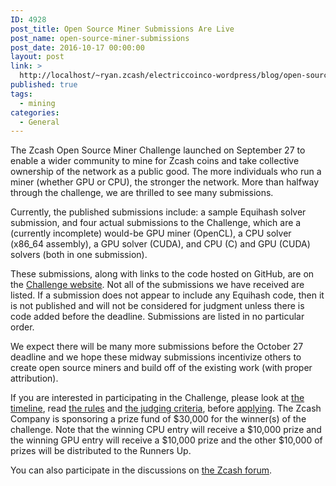 ```yaml
---
ID: 4928
post_title: Open Source Miner Submissions Are Live
post_name: open-source-miner-submissions
post_date: 2016-10-17 00:00:00
layout: post
link: >
  http://localhost/~ryan.zcash/electriccoinco-wordpress/blog/open-source-miner-submissions/
published: true
tags:
  - mining
categories:
  - General
---
```

<p>The Zcash Open Source Miner Challenge launched on September 27 to enable a wider community to mine for Zcash coins and take collective ownership of the network as a public good. The more individuals who run a miner (whether GPU or CPU), the stronger the network. More than halfway through the challenge, we are thrilled to see many submissions.</p>
<p>Currently, the published submissions include: a sample Equihash solver submission, and four actual submissions to the Challenge, which are a (currently incomplete) would-be GPU miner (OpenCL), a CPU solver (x86_64 assembly), a GPU solver (CUDA), and CPU (C) and GPU (CUDA) solvers (both in one submission).</p>
<p>These submissions, along with links to the code hosted on GitHub, are on the <a class="reference external" href="https://zcashminers.org/submissions">Challenge website</a>. Not all of the submissions we have received are listed. If a submission does not appear to include any Equihash code, then it is not published and will not be considered for judgment unless there is code added before the deadline. Submissions are listed in no particular order.</p>
<p>We expect there will be many more submissions before the October 27 deadline and we hope these midway submissions incentivize others to create open source miners and build off of the existing work (with proper attribution).</p>
<p>If you are interested in participating in the Challenge, please look at <a class="reference external" href="https://zcashminers.org/timeline">the timeline</a>, read <a class="reference external" href="https://zcashminers.org/rules">the rules</a> and <a class="reference external" href="https://zcashminers.org/judging">the judging criteria</a>, before <a class="reference external" href="https://zcashminers.org/apply">applying</a>. The Zcash Company is sponsoring a prize fund of $30,000 for the winner(s) of the challenge. Note that the winning CPU entry will receive a $10,000 prize and the winning GPU entry will receive a $10,000 prize and the other $10,000 of prizes will be distributed to the Runners Up.</p>
<p>You can also participate in the discussions on <a class="reference external" href="https://forum.z.cash/">the Zcash forum</a>.</p>
